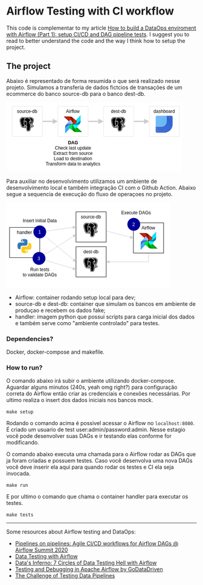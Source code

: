 # Airflow Testing with CI workflow

This code is complementar to my article [How to build a DataOps enviroment with Airflow (Part 1): setup CI/CD and DAG pipeline tests](https://medium.com/@marcosmarxm/how-to-build-a-dataops-enviroment-with-airflow-part-1-setup-ci-cd-and-dag-pipeline-tests-13cdf050439e).
I suggest you to read to better understand the code and the way I think how to setup the project.

## The project

Abaixo é representado de forma resumida o que será realizado nesse projeto. Simulamos a transferia de dados fictcios de transações de um ecommerce do banco source-db para o banco dest-db.

![Macro Worflow of the Project](./assets/images/macroflow.png)

Para auxiliar no desenvolvimento utilizamos um ambiente de desenvolvimento local e também integração CI com o Github Action. Abaixo segue a sequencia de execução do fluxo de operaçoes no projeto.

![Containers](./assets/images/localenvsetup.png)
- Airflow: container rodando setup local para dev;
- source-db e dest-db: container que simulam os bancos em ambiente de produçao e recebem os dados fake;
- handler: imagem python que possui scripts para carga inicial dos dados e também serve como "ambiente controlado" para testes.

### Dependencies?
Docker, docker-compose and makefile.

### How to run?

O comando abaixo irá subir o ambiente utilizando docker-compose. Aguardar alguns minutos (240s, yeah omg right?) para configuração correta do Airflow então criar as credenciais e conexões necessárias. Por ultimo realiza o insert dos dados iniciais nos bancos mock.
```
make setup
```
Rodando o comando acima é possivel acessar o Airflow no `localhost:8080`. É criado um usuario de test user:admin/password:admin. Nesse estagio você pode desenvolver suas DAGs e ir testando elas conforme for modificando.

O comando abaixo executa uma chamada para o Airflow rodar as DAGs que ja foram criadas e possuem testes. Caso você desenvolva uma nova DAGs você deve inserir ela aqui para quando rodar os testes e CI ela seja invocada.
```
make run
```

E por ultimo o comando que chama o container handler para executar os testes.
```
make tests
```
---

Some resources about Airflow testing and DataOps:
* [Pipelines on pipelines: Agile CI/CD workflows for Airflow DAGs @ Airflow Summit 2020](https://www.youtube.com/watch?v=tY4F9X5l6dg)
* [Data Testing with Airflow](https://github.com/danielvdende/data-testing-with-airflow)
* [Data's Inferno: 7 Circles of Data Testing Hell with Airflow](https://medium.com/wbaa/datas-inferno-7-circles-of-data-testing-hell-with-airflow-cef4adff58d8)
* [Testing and Debugging in Apache Airflow by GoDataDriven](https://godatadriven.com/blog/testing-and-debugging-apache-airflow/)
* [The Challenge of Testing Data Pipelines](https://medium.com/slalom-build/the-challenge-of-testing-data-pipelines-4450744a84f1)

